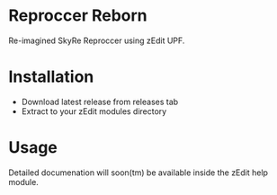 # Reproccer Reborn
 Re-imagined SkyRe Reproccer using zEdit UPF.

# Installation
* Download latest release from releases tab
* Extract to your zEdit modules directory

# Usage
Detailed documenation will soon(tm) be available inside the zEdit help module.
